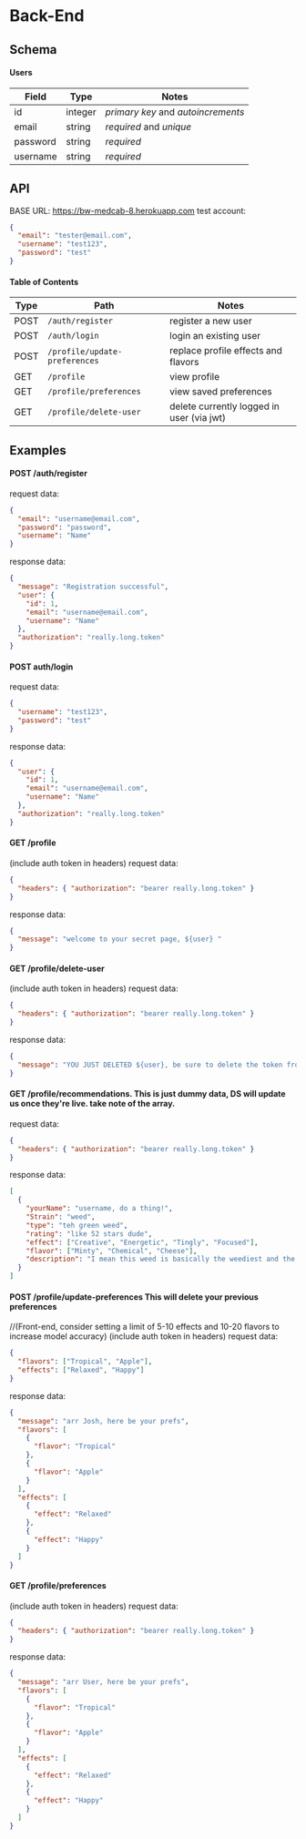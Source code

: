 # Back-End

## Schema

#### Users

| Field    | Type    | Notes                              |
| -------- | ------- | ---------------------------------- |
| id       | integer | _primary key_ and _autoincrements_ |
| email    | string  | _required_ and _unique_            |
| password | string  | _required_                         |
| username | string  | _required_                         |

## API

BASE URL: https://bw-medcab-8.herokuapp.com
test account:

```json
{
  "email": "tester@email.com",
  "username": "test123",
  "password": "test"
}
```

#### Table of Contents

| Type | Path                          | Notes                                     |
| ---- | ----------------------------- | ----------------------------------------- |
| POST | `/auth/register`              | register a new user                       |
| POST | `/auth/login`                 | login an existing user                    |
| POST | `/profile/update-preferences` | replace profile effects and flavors       |
| GET  | `/profile`                    | view profile                              |
| GET  | `/profile/preferences`        | view saved preferences                    |
| GET  | `/profile/delete-user`        | delete currently logged in user (via jwt) |

## Examples

#### POST /auth/register

request data:

```json
{
  "email": "username@email.com",
  "password": "password",
  "username": "Name"
}
```

response data:

```json
{
  "message": "Registration successful",
  "user": {
    "id": 1,
    "email": "username@email.com",
    "username": "Name"
  },
  "authorization": "really.long.token"
}
```

#### POST auth/login

request data:

```json
{
  "username": "test123",
  "password": "test"
}
```

response data:

```json
{
  "user": {
    "id": 1,
    "email": "username@email.com",
    "username": "Name"
  },
  "authorization": "really.long.token"
}
```

#### GET /profile

(include auth token in headers)
request data:

```json
{
  "headers": { "authorization": "bearer really.long.token" }
}
```

response data:

```json
{
  "message": "welcome to your secret page, ${user} "
}
```

#### GET /profile/delete-user

(include auth token in headers)
request data:

```json
{
  "headers": { "authorization": "bearer really.long.token" }
}
```

response data:

```json
{
  "message": "YOU JUST DELETED ${user}, be sure to delete the token from memory"
}
```

#### GET /profile/recommendations. This is just dummy data, DS will update us once they're live. take note of the array.

request data:

```json
{
  "headers": { "authorization": "bearer really.long.token" }
}
```

response data:

```json
[
  {
    "yourName": "username, do a thing!",
    "Strain": "weed",
    "type": "teh green weed",
    "rating": "like 52 stars dude",
    "effect": ["Creative", "Energetic", "Tingly", "Focused"],
    "flavor": ["Minty", "Chemical", "Cheese"],
    "description": "I mean this weed is basically the weediest and the cheesiest"
  }
]
```

#### POST /profile/update-preferences This will delete your previous preferences

//(Front-end, consider setting a limit of 5-10 effects and 10-20 flavors to increase model accuracy)
(include auth token in headers)
request data:

```json
{
  "flavors": ["Tropical", "Apple"],
  "effects": ["Relaxed", "Happy"]
}
```

response data:

```json
{
  "message": "arr Josh, here be your prefs",
  "flavors": [
    {
      "flavor": "Tropical"
    },
    {
      "flavor": "Apple"
    }
  ],
  "effects": [
    {
      "effect": "Relaxed"
    },
    {
      "effect": "Happy"
    }
  ]
}
```

#### GET /profile/preferences

(include auth token in headers)
request data:

```json
{
  "headers": { "authorization": "bearer really.long.token" }
}
```

response data:

```json
{
  "message": "arr User, here be your prefs",
  "flavors": [
    {
      "flavor": "Tropical"
    },
    {
      "flavor": "Apple"
    }
  ],
  "effects": [
    {
      "effect": "Relaxed"
    },
    {
      "effect": "Happy"
    }
  ]
}
```
